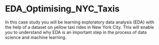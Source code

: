 # EDA_Optimising_NYC_Taxis
In this case study you will be learning exploratory data analysis (EDA) with the help of a dataset on yellow taxi rides in New York City. This will enable you to understand why EDA is an important step in the process of data science and machine learning.
